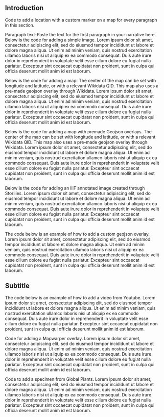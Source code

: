 <param ve-config
       title="Traveling Narratives: Following the Dragon Tree Around the World"
       banner="https://upload.wikimedia.org/wikipedia/commons/thumb/f/f9/Cherry20190331105300.jpg/1024px-Cherry20190331105300.jpg"
       layout="vtl"
       num-maps="x"
       num-specimens="x"
       num-images="x"
       num-primary-sources="x"
       author="Thomas Anderson, Cati Kalinoski, and Lukas Mertehikian">

<param title="Beatrix Farrand" eid="Q437714">
<param title="cherry blossom" eid="Q871991">
<param title="Dumbarton Oaks" eid="Q1264942" aliases="DO">

## Introduction
Code to add a location with a custom marker on a map for every paragraph in this section.
<param title="Washington, D. C." eid="Q61" fill="#FF0000" marker-symbol="landmark">

Paragraph text-Paste the text for the first paragraph in your narrative here. Below is the code for adding a simple image. Lorem ipsum dolor sit amet, consectetur adipiscing elit, sed do eiusmod tempor incididunt ut labore et dolore magna aliqua. Ut enim ad minim veniam, quis nostrud exercitation ullamco laboris nisi ut aliquip ex ea commodo consequat. Duis aute irure dolor in reprehenderit in voluptate velit esse cillum dolore eu fugiat nulla pariatur. Excepteur sint occaecat cupidatat non proident, sunt in culpa qui officia deserunt mollit anim id est laborum.
<param ve-image
title="Tidal basin cherry blossom" url="https://upload.wikimedia.org/wikipedia/commons/2/2a/Tidal_basin_cherry_blossom_closeup.JPG"
       fit="cover"
       attribution="Wikimedia Commons">

Below is the code for adding a map. The center of the map can be set with longitude and latitude, or with a relevant Wikidata QID. This map also uses a pre-made geojson overlay through Wikidata. Lorem ipsum dolor sit amet, consectetur adipiscing elit, sed do eiusmod tempor incididunt ut labore et dolore magna aliqua. Ut enim ad minim veniam, quis nostrud exercitation ullamco laboris nisi ut aliquip ex ea commodo consequat. Duis aute irure dolor in reprehenderit in voluptate velit esse cillum dolore eu fugiat nulla pariatur. Excepteur sint occaecat cupidatat non proident, sunt in culpa qui officia deserunt mollit anim id est laborum.
<param ve-map center="Q17" zoom="5" basemap="Esri_WorldPhysical">

Below is the code for adding a map with premade Geojson overlays. The center of the map can be set with longitude and latitude, or with a relevant Wikidata QID. This map also uses a pre-made geojson overlay through Wikidata. Lorem ipsum dolor sit amet, consectetur adipiscing elit, sed do eiusmod tempor incididunt ut labore et dolore magna aliqua. Ut enim ad minim veniam, quis nostrud exercitation ullamco laboris nisi ut aliquip ex ea commodo consequat. Duis aute irure dolor in reprehenderit in voluptate velit esse cillum dolore eu fugiat nulla pariatur. Excepteur sint occaecat cupidatat non proident, sunt in culpa qui officia deserunt mollit anim id est laborum.
<param ve-map prefer-geojson center="Q17" zoom="5" basemap="Esri_WorldPhysical">
<param title="Italy" eid="Q38">
<param title="Iran" eid="Q794">

Below is the code for adding an IIIF annotated image created through Storiiies. Lorem ipsum dolor sit amet, consectetur adipiscing elit, sed do eiusmod tempor incididunt ut labore et dolore magna aliqua. Ut enim ad minim veniam, quis nostrud exercitation ullamco laboris nisi ut aliquip ex ea commodo consequat. Duis aute irure dolor in reprehenderit in voluptate velit esse cillum dolore eu fugiat nulla pariatur. Excepteur sint occaecat cupidatat non proident, sunt in culpa qui officia deserunt mollit anim id est laborum.
<param ve-storiiies id="fc1dn">

The code below is an example of how to add a custom geojson overlay. Lorem ipsum dolor sit amet, consectetur adipiscing elit, sed do eiusmod tempor incididunt ut labore et dolore magna aliqua. Ut enim ad minim veniam, quis nostrud exercitation ullamco laboris nisi ut aliquip ex ea commodo consequat. Duis aute irure dolor in reprehenderit in voluptate velit esse cillum dolore eu fugiat nulla pariatur. Excepteur sint occaecat cupidatat non proident, sunt in culpa qui officia deserunt mollit anim id est laborum.
<param ve-map center="41.651031, -83.541939" zoom="6">
<param ve-map-layer geojson url="geojson/great-lakes-fruit-belt.json" title="Great Lakes Fruit Belt" fill="#FF0000" marker-symbol="landmark" active>

## Subtitle

The code below is an example of how to add a video from Youtube. Lorem ipsum dolor sit amet, consectetur adipiscing elit, sed do eiusmod tempor incididunt ut labore et dolore magna aliqua. Ut enim ad minim veniam, quis nostrud exercitation ullamco laboris nisi ut aliquip ex ea commodo consequat. Duis aute irure dolor in reprehenderit in voluptate velit esse cillum dolore eu fugiat nulla pariatur. Excepteur sint occaecat cupidatat non proident, sunt in culpa qui officia deserunt mollit anim id est laborum.
<param ve-video id="jk0ic0D0MRo" title="Hanami">

Code for adding a Mapwarper overlay. Lorem ipsum dolor sit amet, consectetur adipiscing elit, sed do eiusmod tempor incididunt ut labore et dolore magna aliqua. Ut enim ad minim veniam, quis nostrud exercitation ullamco laboris nisi ut aliquip ex ea commodo consequat. Duis aute irure dolor in reprehenderit in voluptate velit esse cillum dolore eu fugiat nulla pariatur. Excepteur sint occaecat cupidatat non proident, sunt in culpa qui officia deserunt mollit anim id est laborum.
<param ve-map center="38.88,-77.03" zoom="14">
<param ve-map-layer mapwarper title="Cherry festival map" mapwarper-id="37798" active>

Code to add a specimen from Global Plants. Lorem ipsum dolor sit amet, consectetur adipiscing elit, sed do eiusmod tempor incididunt ut labore et dolore magna aliqua. Ut enim ad minim veniam, quis nostrud exercitation ullamco laboris nisi ut aliquip ex ea commodo consequat. Duis aute irure dolor in reprehenderit in voluptate velit esse cillum dolore eu fugiat nulla pariatur. Excepteur sint occaecat cupidatat non proident, sunt in culpa qui officia deserunt mollit anim id est laborum.
<param ve-plant-specimen eid="Q12844029" max="1" reverse="true">

